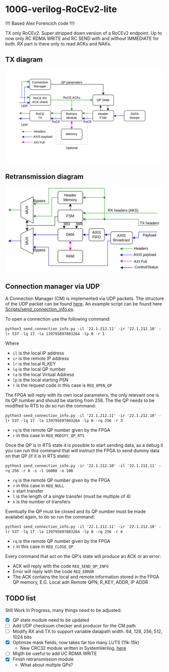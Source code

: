 # 100G-verilog-RoCEv2-lite

!!!! Based Alex Forencich code !!!!

TX only RoCEv2. Super stripped down version of a RoCEv2 endpoint.
Up to now only RC RDMA WRITE and RC SEND with and without IMMEDIATE for both. RX part is there only to read ACKs and NAKs.

## TX diagram
<center>
    <img src="img/RoCE_TX_diagram.png" alt="Drawing" style="width: 500px"/>
</center>

## Retransmission diagram
<center>
    <img src="img/Retransmission_RoCE.png" alt="Drawing" style="width: 500px"/>
</center>

## Connection manager via UDP
A Connection Manager (CM) is implemented via UDP packets. The structure of the UDP packet can be found [here](https://github.com/Gabriele-bot/100G-verilog-RoCEv2-lite/blob/main/rtl/connection_manager/udp_RoCE_connection_manager_rx.sv#L10-L39). An example script can be found here [Scripts/send_connection_info.py](Scripts/send_connection_info.py).

To open a connection use the following command:
```
python3 send_connection_info.py -il '22.1.212.11' -ir '22.1.212.10' -lr 537 -lq 17 -la 139795697803264 -lp 0 -r 1
```
Where
* `il` is the local IP address
* `ir` is the remote IP address
* `lr` is the local R_KEY
* `lq` is the local QP number
* `la` is the local Virtual Address
* `lp` is the local starting PSN
* `r` is the request code in this case is `REQ_OPEN_QP`

The FPGA will reply with its own local parameters, the only relevant one is its QP number and should be starting from 256.
The the QP needs to be modified to RTS to do so run the command:
```
python3 send_connection_info.py -il '22.1.212.11' -ir '22.1.212.10' -lr 537 -lq 17 -la 139795697803264 -lp 0 -rq 256 -r 3
```
* `rq` is the remote QP number given by the FPGA
* `r` in this case in `REQ_MODIFY_QP_RTS`

Once the QP is in RTS state it is possible to start sending data, as a debug it you can run this command that will instruct the FPGA to send dummy data on that QP (if it is in RTS state):
```
python3 send_connection_info.py -ir '22.1.212.10' -il '22.1.212.11' -rq 256 -r 0 -s -l 16000 -n 100
```
* `rq` is the remote QP number given by the FPGA
* `r` in this case in `REQ_NULL`
* `s` start transfer
* `l` is the length of a single transfer (must be multiple of 4)
* `n` is the number of transfers

Eventually the QP must be closed and its QP number must be made availabel again, to do so run the command:
```
python3 send_connection_info.py -il '22.1.212.11' -ir '22.1.212.10' -lr 537 -lq 17 -la 139795697803264 -lp 0 -rq 256 -r 4
```
* `rq` is the remote QP number given by the FPGA
* `r` in this case in `REQ_CLOSE_QP`

Every command that act on the QP's state will produce an ACK or an error:
* ACK will reply with the code `REQ_SEND_QP_INFO`
* Error will reply with the code `REQ_ERROR`
* The ACK contains the local and remote information stored in the FPGA QP memory, E.G. Local adn Remote QPN, R_KEY, ADDR, IP ADDR 

## TODO list

Still Work In Progress, many things need to be adjusted:
- [x] QP state module need to be updated
- [ ] Add UDP checksum checker and producer for the CM path 
- [ ] Modify RX and TX to support variable datapath width. 64, 128, 256, 512, 1024 bits
- [x] Optimize mask fields, now takes far too many LUTS (11k-15k)
	- New CRC32 module written in SystemVerilog, [here](https://github.com/UofT-HPRC/Tbps_CRC)
- [ ] Migth be useful to add UC RDMA WRITE
- [x] Finish retransmission module
    - What about mutiple QPs? 
